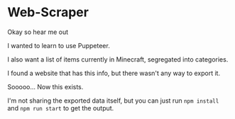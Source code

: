 # Web-Scraper

Okay so hear me out

I wanted to learn to use Puppeteer.

I also want a list of items currently in Minecraft, segregated into categories.

I found a website that has this info, but there wasn't any way to export it.

Sooooo... Now this exists.

I'm not sharing the exported data itself, but you can just run `npm install` and `npm run start` to get the output.


